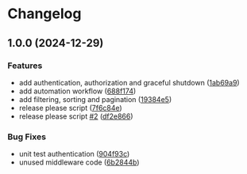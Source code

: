 # Changelog

## 1.0.0 (2024-12-29)


### Features

* add authentication, authorization and graceful shutdown ([1ab69a9](https://github.com/marcosmcb/backend-engineering-with-go/commit/1ab69a956ae438eed6137179ceca774991d362a2))
* add automation workflow ([688f174](https://github.com/marcosmcb/backend-engineering-with-go/commit/688f1740c24c80a914f344aa4ab01d9704dd657d))
* add filtering, sorting and pagination ([19384e5](https://github.com/marcosmcb/backend-engineering-with-go/commit/19384e56523956cf417ba7995c23ea2f4304d236))
* release please script ([7f6c84e](https://github.com/marcosmcb/backend-engineering-with-go/commit/7f6c84edcacdc3739c96446ad8328ee1904eb793))
* release please script [#2](https://github.com/marcosmcb/backend-engineering-with-go/issues/2) ([df2e866](https://github.com/marcosmcb/backend-engineering-with-go/commit/df2e866ce1ffc83c13a151117370055db78b7f02))


### Bug Fixes

* unit test authentication ([904f93c](https://github.com/marcosmcb/backend-engineering-with-go/commit/904f93ce1263c309e07fe4c7bc2845dcefd2cc1a))
* unused middleware code ([6b2844b](https://github.com/marcosmcb/backend-engineering-with-go/commit/6b2844b78ca9778467d5b3c2ca9e5bb333c1b877))
